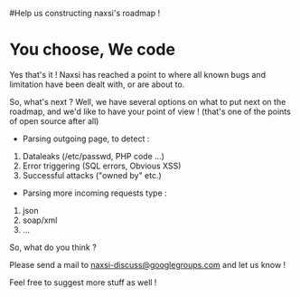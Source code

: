 #Help us constructing naxsi's roadmap !

# You choose, We code #

Yes that's it ! Naxsi has reached a point to where all known bugs and limitation have been dealt with, or are about to.

So, what's next ? Well, we have several options on what to put next on the roadmap, and we'd like to have your point of view ! (that's one of the points of open source after all)

  * Parsing outgoing page, to detect :
  1. Dataleaks (/etc/passwd, PHP code ...)
  1. Error triggering (SQL errors, Obvious XSS)
  1. Successful attacks ("owned by" etc.)

  * Parsing more incoming requests type :
  1. json
  1. soap/xml
  1. ...

So, what do you think ?

Please send a mail to naxsi-discuss@googlegroups.com and let us know !

Feel free to suggest more stuff as well !